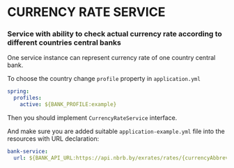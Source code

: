 # ****CURRENCY RATE SERVICE****
### Service with ability to check actual currency rate according to different countries central banks
One service instance can represent currency rate of one country central bank.

To choose the country change `profile` property in `application.yml`
```yaml
spring:
  profiles:
    active: ${BANK_PROFILE:example}
```
Then you should implement `CurrencyRateService` interface.

And make sure you are added suitable `application-example.yml` file into the resources with URL declaration:
```yaml
bank-service:
  url: ${BANK_API_URL:https://api.nbrb.by/exrates/rates/{currencyAbbreviation}}
```
